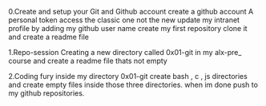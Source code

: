 0.Create and setup your Git and Github account
create a github account 
A personal token access the classic one not the new 
update my intranet profile by adding my github user name 
create my first repository clone it and create a readme file

1.Repo-session
Creating a new directory called 0x01-git in my alx-pre_
course 
and create a readme file thats not empty

2.Coding fury
inside my directory 0x01-git create bash , c , js directories
and create empty files inside those three directories.
when im done push to my github repositories.


